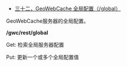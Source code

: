 - [三十二，GeoWebCache  全局配置（/global）](https://www.cnblogs.com/chenjq0717/p/12437232.html)

GeoWebCache服务器的全局配置。

**/gwc/rest/global**

Get: 检索全局服务器配置

Put: 更新一个或多个全局配置值